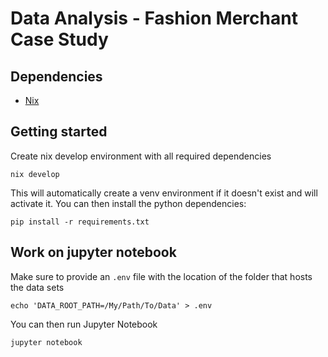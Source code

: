 # Data Analysis - Fashion Merchant Case Study

## Dependencies

* [Nix](https://nixos.org/download/)

## Getting started

Create nix develop environment with all required dependencies

    nix develop

This will automatically create a venv environment if it doesn't exist and will activate it. You can then install the python dependencies:

    pip install -r requirements.txt

## Work on jupyter notebook

Make sure to provide an `.env` file with the location of the folder that hosts the data sets

    echo 'DATA_ROOT_PATH=/My/Path/To/Data' > .env

You can then run Jupyter Notebook

    jupyter notebook